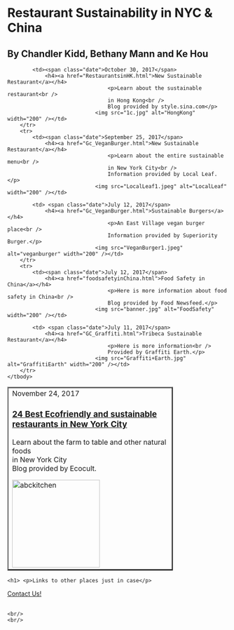 <!DOCTYPE html> <!--item 1-->
<html> <!--item 2-->
<!--Header--> <!--item4-->
<head> 
<title>Restaurant Sustainability</title>  
<link rel="stylesheet" type="text/css" href="GC_css.css"/>
</head>
 <link rel="icon"
          type="image/png"
          href="Basil_Leaves.png"
          />
<body>
<div class="box">
<h1>Restaurant Sustainability in NYC &amp; China <link href="https://fonts.googleapis.com/css?family=Oswald" rel="stylesheet"></h1>
<h2>By Chandler Kidd, Bethany Mann and Ke Hou</h2>
<table style="width: 75%;border-collapse: collapse;" border = "2" cellpadding = "6" align= "center">
	<tbody>
		<tr>
			<td>
				<span class="date">November 24, 2017</span>
				<h3><a href="GC_24restaurants.html">24 Best Ecofriendly and sustainable<br />
									restaurants in New York City</a></h3>
									<p>Learn about the farm to table and other natural foods<br />
									in New York City<br />
									Blog provided by Ecocult.</p>
								<img src="abckitchen2.jpg" alt="abckitchen" width="200"/></td>
            
			<td><span class="date">October 30, 2017</span>
				<h4><a href="RestaurantsinHK.html">New Sustainable Restaurant</a></h4>
									<p>Learn about the sustainable restaurant<br />
									in Hong Kong<br />
									Blog provided by style.sina.com</p>
								<img src="1c.jpg" alt="HongKong" width="200" /></td>
		</tr>
		<tr>
			<td><span class="date">September 25, 2017</span>
				<h4><a href="Gc_VeganBurger.html">New Sustainable Restaurant</a></h4>
									<p>Learn about the entire sustainable menu<br />
									in New York City<br />
									Information provided by Local Leaf.</p>
								<img src="LocalLeaf1.jpeg" alt="LocalLeaf" width="200" /></td>
            
			<td> <span class="date">July 12, 2017</span>
				<h4><a href="Gc_VeganBurger.html">Sustainable Burgers</a></h4>
									<p>An East Village vegan burger place<br />
									Information provided by Superiority Burger.</p>
								<img src="VeganBurger1.jpeg" alt="veganburger" width="200" /></td>
		</tr>
		<tr>
			<td><span class="date">July 12, 2017</span>
				<h4><a href="foodsafetyinChina.html">Food Safety in China</a></h4>
									<p>Here is more information about food safety in China<br />
									Blog provided by Food Newsfeed.</p>
								<img src="banner.jpg" alt="FoodSafety" width="200" /></td>
            
			<td> <span class="date">July 11, 2017</span>
				<h4><a href="GC_Graffiti.html">Tribeca Sustainable Restaurant</a></h4>
									<p>Here is more information<br />
									Provided by Graffiti Earth.</p>
								<img src="Graffiti+Earth.jpg" alt="GraffitiEarth" width="200" /></td>
		</tr>
	</tbody>
</table>


    <h1> <p>Links to other places just in case</p>
<a href="GC_bio.html">Contact Us!</a>
    <br/>
    <br/>
    </h1>
    </div>
    
    <br/>
    <br/>
    
    
</body>
</html>
